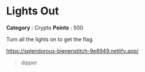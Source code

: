 # Lights Out

**Category** : Crypto
**Points** : 500

Turn all the lights on to get the flag.

https://splendorous-bienenstitch-9e8949.netlify.app/

> dipper



